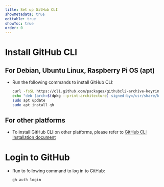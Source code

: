 ```yaml
---
title: Set up GitHub CLI
showMetadata: true
editable: true
showToc: true
order: 0
---
```


# Install GitHub CLI

## For Debian, Ubuntu Linux, Raspberry Pi OS (apt)
- Run the following commands to install GitHub CLI:
  ```sh
  curl -fsSL https://cli.github.com/packages/githubcli-archive-keyring.gpg | sudo gpg --dearmor -o /usr/share/keyrings/githubcli-archive-keyring.gpg
  echo "deb [arch=$(dpkg --print-architecture) signed-by=/usr/share/keyrings/githubcli-archive-keyring.gpg] https://cli.github.com/packages stable main" | sudo tee /etc/apt/sources.list.d/github-cli.list > /dev/null
  sudo apt update
  sudo apt install gh
  ```

## For other platforms
- To install GitHub CLI on other platforms, please refer to [GitHub CLI Installation document](https://github.com/cli/cli#installation)

# Login to GitHub
- Run to following command to log in to GitHub:
  ```sh
  gh auth login
  ```

